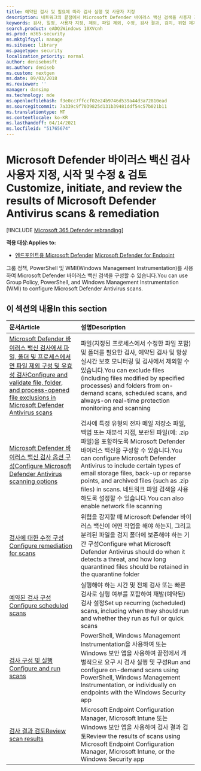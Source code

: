 ```yaml
---
title: 예약된 검사 및 필요에 따라 검사 실행 및 사용자 지정
description: 네트워크의 끝점에서 Microsoft Defender 바이러스 백신 검색을 사용자 지정하고 시작합니다.
keywords: 검사, 일정, 사용자 지정, 제외, 파일 제외, 수정, 검사 결과, 검지, 위협 제거, 빠른 검사, 전체 검사, Microsoft Defender 바이러스 백신
search.product: eADQiWindows 10XVcnh
ms.prod: m365-security
ms.mktglfcycl: manage
ms.sitesec: library
ms.pagetype: security
localization_priority: normal
author: denisebmsft
ms.author: deniseb
ms.custom: nextgen
ms.date: 09/03/2018
ms.reviewer: ''
manager: dansimp
ms.technology: mde
ms.openlocfilehash: f3e0cc7ffccf02e24b9746d539a44d3a72810ead
ms.sourcegitcommit: 7a339c9f7039825d131b39481ddf54c57b021b11
ms.translationtype: MT
ms.contentlocale: ko-KR
ms.lasthandoff: 04/14/2021
ms.locfileid: "51765674"
---
```

# <a name="customize-initiate-and-review-the-results-of-microsoft-defender-antivirus-scans--remediation"></a><span data-ttu-id="92e3e-104">Microsoft Defender 바이러스 백신 검사 사용자 지정, 시작 및 수정 & 검토</span><span class="sxs-lookup"><span data-stu-id="92e3e-104">Customize, initiate, and review the results of Microsoft Defender Antivirus scans & remediation</span></span>

[!INCLUDE [Microsoft 365 Defender rebranding](../../includes/microsoft-defender.md)]


<span data-ttu-id="92e3e-105">**적용 대상:**</span><span class="sxs-lookup"><span data-stu-id="92e3e-105">**Applies to:**</span></span>

- <span data-ttu-id="92e3e-106">[엔드포인트용 Microsoft Defender](/microsoft-365/security/defender-endpoint/) </span><span class="sxs-lookup"><span data-stu-id="92e3e-106">[Microsoft Defender for Endpoint](/microsoft-365/security/defender-endpoint/)</span></span>

<span data-ttu-id="92e3e-107">그룹 정책, PowerShell 및 WMI(Windows Management Instrumentation)를 사용하여 Microsoft Defender 바이러스 백신 검색을 구성할 수 있습니다.</span><span class="sxs-lookup"><span data-stu-id="92e3e-107">You can use Group Policy, PowerShell, and Windows Management Instrumentation (WMI) to configure Microsoft Defender Antivirus scans.</span></span> 

## <a name="in-this-section"></a><span data-ttu-id="92e3e-108">이 섹션의 내용</span><span class="sxs-lookup"><span data-stu-id="92e3e-108">In this section</span></span>

| <span data-ttu-id="92e3e-109">문서</span><span class="sxs-lookup"><span data-stu-id="92e3e-109">Article</span></span> | <span data-ttu-id="92e3e-110">설명</span><span class="sxs-lookup"><span data-stu-id="92e3e-110">Description</span></span> |
|:---|:---|
|[<span data-ttu-id="92e3e-111">Microsoft Defender 바이러스 백신 검사에서 파일, 폴더 및 프로세스에서 연 파일 제외 구성 및 유효성 검사</span><span class="sxs-lookup"><span data-stu-id="92e3e-111">Configure and validate file, folder, and process-opened file exclusions in Microsoft Defender Antivirus scans</span></span>](configure-exclusions-microsoft-defender-antivirus.md) | <span data-ttu-id="92e3e-112">파일(지정된 프로세스에서 수정한 파일 포함) 및 폴더를 필요한 검사, 예약된 검사 및 항상 실시간 보호 모니터링 및 검사에서 제외할 수 있습니다.</span><span class="sxs-lookup"><span data-stu-id="92e3e-112">You can exclude files (including files modified by specified processes) and folders from on-demand scans, scheduled scans, and always-on real-time protection monitoring and scanning</span></span> |
|[<span data-ttu-id="92e3e-113">Microsoft Defender 바이러스 백신 검사 옵션 구성</span><span class="sxs-lookup"><span data-stu-id="92e3e-113">Configure Microsoft Defender Antivirus scanning options</span></span>](configure-advanced-scan-types-microsoft-defender-antivirus.md) | <span data-ttu-id="92e3e-114">검사에 특정 유형의 전자 메일 저장소 파일, 백업 또는 재분석 지점, 보관된 파일(예: .zip 파일)을 포함하도록 Microsoft Defender 바이러스 백신을 구성할 수 있습니다.</span><span class="sxs-lookup"><span data-stu-id="92e3e-114">You can configure Microsoft Defender Antivirus to include certain types of email storage files, back-up or reparse points, and archived files (such as .zip files) in scans.</span></span> <span data-ttu-id="92e3e-115">네트워크 파일 검색을 사용하도록 설정할 수 있습니다.</span><span class="sxs-lookup"><span data-stu-id="92e3e-115">You can also enable network file scanning</span></span> |
|[<span data-ttu-id="92e3e-116">검사에 대한 수정 구성</span><span class="sxs-lookup"><span data-stu-id="92e3e-116">Configure remediation for scans</span></span>](configure-remediation-microsoft-defender-antivirus.md) | <span data-ttu-id="92e3e-117">위협을 감지할 때 Microsoft Defender 바이러스 백신이 어떤 작업을 해야 하는지, 그리고 분리된 파일을 검지 폴더에 보존해야 하는 기간 구성</span><span class="sxs-lookup"><span data-stu-id="92e3e-117">Configure what Microsoft Defender Antivirus should do when it detects a threat, and how long quarantined files should be retained in the quarantine folder</span></span> |
|[<span data-ttu-id="92e3e-118">예약된 검사 구성</span><span class="sxs-lookup"><span data-stu-id="92e3e-118">Configure scheduled scans</span></span>](scheduled-catch-up-scans-microsoft-defender-antivirus.md) | <span data-ttu-id="92e3e-119">실행해야 하는 시간 및 전체 검사 또는 빠른 검사로 실행 여부를 포함하여 재발(예약된) 검사 설정</span><span class="sxs-lookup"><span data-stu-id="92e3e-119">Set up recurring (scheduled) scans, including when they should run and whether they run as full or quick scans</span></span> |
|[<span data-ttu-id="92e3e-120">검사 구성 및 실행</span><span class="sxs-lookup"><span data-stu-id="92e3e-120">Configure and run scans</span></span>](run-scan-microsoft-defender-antivirus.md) | <span data-ttu-id="92e3e-121">PowerShell, Windows Management Instrumentation을 사용하여 또는 Windows 보안 앱을 사용하여 끝점에서 개별적으로 요구 시 검사 실행 및 구성</span><span class="sxs-lookup"><span data-stu-id="92e3e-121">Run and configure on-demand scans using PowerShell, Windows Management Instrumentation, or individually on endpoints with the Windows Security app</span></span> |
|[<span data-ttu-id="92e3e-122">검사 결과 검토</span><span class="sxs-lookup"><span data-stu-id="92e3e-122">Review scan results</span></span>](review-scan-results-microsoft-defender-antivirus.md) | <span data-ttu-id="92e3e-123">Microsoft Endpoint Configuration Manager, Microsoft Intune 또는 Windows 보안 앱을 사용하여 검사 결과 검토</span><span class="sxs-lookup"><span data-stu-id="92e3e-123">Review the results of scans using  Microsoft Endpoint Configuration Manager, Microsoft Intune, or the Windows Security app</span></span> |